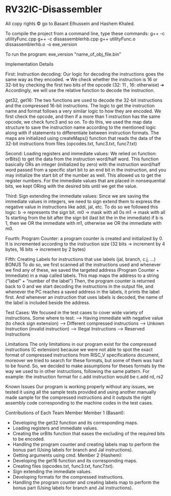 # RV32IC-Disassembler

All copy rights © go to Basant Elhussein and Hashem Khaled.

To compile the project from a command line, type these commands:
g++ -c utilityFunc.cpp
g++ -c dissassemblerhb.cpp
g++ utilityFunc.o dissassemblerhb.o -o exe_version

To run the program:
exe_version "name_of_obj_file.bin"

Implementation Details

First: Instruction decoding:
Our logic for decoding the instructions goes the same way as they encoded.
➔ We check whether the instruction is 16 or 32-bit by checking the first two bits of the opcode (32: 11 , 16: otherwise)
➔ Accordingly, we will use the relative function to decode the instruction.

get32, get16:
The two functions are used to decode the 32-bit instructions and the compressed 16-bit instructions.
The logic to get the instruction name and format follows a very similar logic to how they are encoded. We first check the opcode, and then if a more than 1 instruction has the same opcode, we check func3 and so on.
To do this, we used the map data structure to save the instruction name according to the mentioned logic along with if statements to differentiate between instruction formats.
The maps are initialized using createMaps() function that reads the data of the 32-bit instructions from files (opcodes.txt, func3.txt, func7.txt)

Second: Loading registers and immediate values:
We relied on function: orBits() to get the data from the instruction word/half word. This function basically ORs an integer (initialized by zero) with the instruction word/half word passed from a specific start bit to an end bit in the instruction, and you may initialize the start bit of the number as well.
This allowed us to get the register numbers. For the immediate values that are placed in nonsequential bits, we kept ORing with the desired bits until we get the value.

Third: Sign extending the immediate values:
Since we are saving the immediate values in integers, we need to sign extend them to express the negative value in instructions like addi, jal, etc.
To do so we followed this logic:
b → represents the sign bit.
m0 → mask with all 0s
m1 → mask with all 1s starting from the bit after the sign bit (last bit the in the immediate)
if b is 1, then we OR the immediate with m1, otherwise we OR the immediate with m0.

Fourth: Program Counter:
a program counter is created and initialized by 0. It is incremented according to the instruction size (32 bits → increment by 4 bytes, 16 bits → increment by 2 bytes)

Fifth: Creating Labels for instructions that use labels (jal, branch, c.j, …) BONUS
To do so, we first scanned all the instructions used and whenever we find any of these, we saved the targeted address (Program Counter + Immediate) in a map called labels. This map maps the address to a string (“label” + “number of the label”)
Then, the program counter is returned back to 0 and we start decoding the instructions in the output file, and whenever the PC reaches a saved address in the labels, it prints the label first. And whenever an instruction that uses labels is decoded, the name of the label is included beside the address.

Test Cases:
We focused in the test cases to cover wide variety of instructions. Some where to test:
--> Having immediate with negative value (to check sign extension)
--> Different compressed instructions
--> Unkown Instruction (invalid instruction)
--> Illegal Instructions
--> Reserved Instructions

Limitations
The only limitations in our program exist for the compressed instructions (C extension) because we were not able to spot the exact format of compressed instructions from RISC_V specifications document, moreover we tried to search for these formats, but some of them was hard to be found. So, we decided to make assumptions for theses formats by the way we used to in other instructions, following the same pattern. For example: the instruction format for c.add instruction would be c.add rd, rs2

Known Issues
Our program is working properly without any issues, we tested it using all the sample tests provided and using another manually made sample for the compressed instructions and it outputs the right assembly code corresponding to the machine codes in the test cases.

Contributions of Each Team Member
Member 1 (Basant):
- Developing the get32 function and its corresponding maps.
- Loading registers and immediate values.
- Creating the orBits function that eases the excluding of the required bits to be encoded.
- Handling the program counter and creating labels map to perform the bonus part (Using labels for branch and Jal instructions).
- Getting arguments using cmd.
Member 2 (Hashem):
- Developing the get16 function and its corresponding maps.
- Creating files (opcodes.txt, func3.txt, func7.txt).
- Sign extending the immediate values.
- Developing formats for the compressed instructions.
- Handling the program counter and creating labels map to perform the bonus part (Using labels for branch and Jal instructions).

